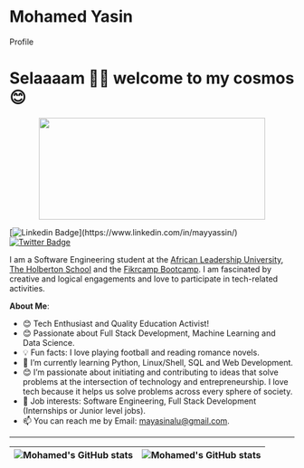 # Mohamed Yasin
Profile
# Selaaaam 👋🏾 welcome to my cosmos 😊

<div align="center">
<img align="center" src="https://media2.giphy.com/media/qgQUggAC3Pfv687qPC/giphy.gif" width="400" height="180" />

</div>

[![Linkedin Badge](https://img.shields.io/badge/-MohamedAYasin-blue?style=for-the-badge&logo=Linkedin&logoColor=white&link=[https://www.linkedin.com/in/mayyassin/](https://www.linkedin.com/in/mayyassin/))](https://www.linkedin.com/in/mayyassin/) [![Twitter Badge](https://img.shields.io/badge/-@mayammeeen-1ca0f1?style=for-the-badge&logo=twitter&logoColor=white&link=https://twitter.com/mayammeeen)](https://twitter.com/mayammeeen)

I am a Software Engineering student at the [African Leadership University](https://www.alueducation.com/), [The Holberton School](https://www.holbertonschool.com/) and the [Fikrcamp Bootcamp](https://www.fikrcamp.com//). I am fascinated by creative and logical engagements and love to participate in tech-related activities.

**About Me**:

- 😊 Tech Enthusiast and Quality Education Activist!
- 😊 Passionate about Full Stack Development, Machine Learning and Data Science.
- 💡 Fun facts: I love playing football and reading romance novels.
- 🌱 I’m currently learning Python, Linux/Shell, SQL and Web Development.
- 😊 I’m passionate about initiating and contributing to ideas that solve problems at the intersection of technology and entrepreneurship. I love tech because it helps us solve problems across every sphere of society.
- 💼 Job interests: Software Engineering, Full Stack Development (Internships or Junior level jobs).
- 📫 You can reach me by Email: mayasinalu@gmail.com.

---

| <img align="center" src="https://github-readme-stats.vercel.app/api?username=MohamedAYasin&show_icons=true&include_all_commits=true&hide_border=true" alt="Mohamed's GitHub stats" /> | <img align="center" src="https://github-readme-stats.vercel.app/api/top-langs/?username=MohamedAYasin&langs_count=8&layout=compact&hide_border=true" alt="Mohamed's GitHub stats" /> |
| ------------- | ------------- |
